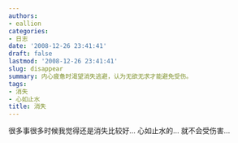 ```yaml
---
authors:
- eallion
categories:
- 日志
date: '2008-12-26 23:41:41'
draft: false
lastmod: '2008-12-26 23:41:41'
slug: disappear
summary: 内心疲惫时渴望消失逃避，认为无欲无求才能避免受伤。
tags:
- 消失
- 心如止水
title: 消失
---
```


很多事很多时候我觉得还是消失比较好... 心如止水的... 就不会受伤害...